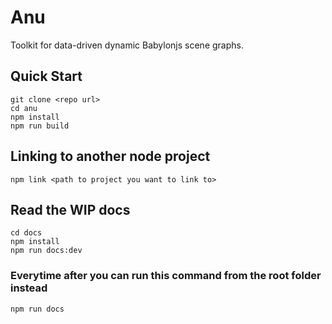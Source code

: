 # Anu

Toolkit for data-driven dynamic Babylonjs scene graphs. 

## Quick Start
```
git clone <repo url>
cd anu
npm install 
npm run build
```

## Linking to another node project
```
npm link <path to project you want to link to>
```

## Read the WIP docs
```
cd docs
npm install 
npm run docs:dev
```

### Everytime after you can run this command from the root folder instead

```
npm run docs
```
